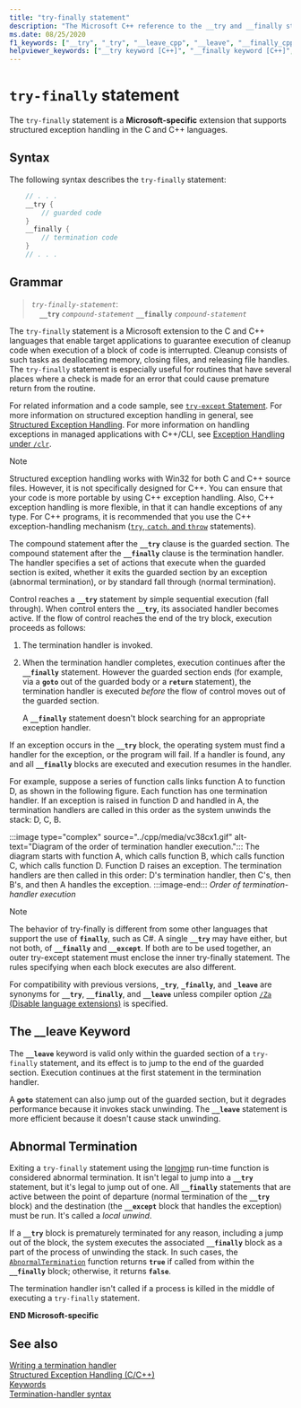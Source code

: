 ```yaml
---
title: "try-finally statement"
description: "The Microsoft C++ reference to the __try and __finally structured exception handling statements."
ms.date: 08/25/2020
f1_keywords: ["__try", "_try", "__leave_cpp", "__leave", "__finally_cpp", "__try_cpp", "__finally", "_finally"]
helpviewer_keywords: ["__try keyword [C++]", "__finally keyword [C++]", "__leave keyword [C++]", "try-catch keyword [C++], try-finally keyword", "try-finally keyword [C++]", "__finally keyword [C++], try-finally statement syntax", "__leave keyword [C++], try-finally statement", "structured exception handling [C++], try-finally"]
---
```

# `try-finally` statement

The `try-finally` statement is a **Microsoft-specific** extension that supports structured exception handling in the C and C++ languages.

## Syntax

The following syntax describes the `try-finally` statement:

```cpp
    // . . .
    __try {
        // guarded code
    }
    __finally {
        // termination code
    }
    // . . .
```

## Grammar

> *`try-finally-statement`*:\
> &emsp;**`__try`** *`compound-statement`* **`__finally`** *`compound-statement`*

The `try-finally` statement is a Microsoft extension to the C and C++ languages that enable target applications to guarantee execution of cleanup code when execution of a block of code is interrupted. Cleanup consists of such tasks as deallocating memory, closing files, and releasing file handles. The `try-finally` statement is especially useful for routines that have several places where a check is made for an error that could cause premature return from the routine.

For related information and a code sample, see [`try-except` Statement](../cpp/try-except-statement.md). For more information on structured exception handling in general, see [Structured Exception Handling](../cpp/structured-exception-handling-c-cpp.md). For more information on handling exceptions in managed applications with C++/CLI, see [Exception Handling under `/clr`](../extensions/exception-handling-cpp-component-extensions.md).

> [!NOTE]
> Structured exception handling works with Win32 for both C and C++ source files. However, it is not specifically designed for C++. You can ensure that your code is more portable by using C++ exception handling. Also, C++ exception handling is more flexible, in that it can handle exceptions of any type. For C++ programs, it is recommended that you use the C++ exception-handling mechanism ([`try`, `catch`, and `throw`](../cpp/try-throw-and-catch-statements-cpp.md) statements).

The compound statement after the **`__try`** clause is the guarded section. The compound statement after the **`__finally`** clause is the termination handler. The handler specifies a set of actions that execute when the guarded section is exited, whether it exits the guarded section by an exception (abnormal termination), or by standard fall through (normal termination).

Control reaches a **`__try`** statement by simple sequential execution (fall through). When control enters the **`__try`**, its associated handler becomes active. If the flow of control reaches the end of the try block, execution proceeds as follows:

1. The termination handler is invoked.

1. When the termination handler completes, execution continues after the **`__finally`** statement. However the guarded section ends (for example, via a **`goto`** out of the guarded body or a **`return`** statement), the termination handler is executed *before* the flow of control moves out of the guarded section.

   A **`__finally`** statement doesn't block searching for an appropriate exception handler.

If an exception occurs in the **`__try`** block, the operating system must find a handler for the exception, or the program will fail. If a handler is found, any and all **`__finally`** blocks are executed and execution resumes in the handler.

For example, suppose a series of function calls links function A to function D, as shown in the following figure. Each function has one termination handler. If an exception is raised in function D and handled in A, the termination handlers are called in this order as the system unwinds the stack: D, C, B.

:::image type="complex" source="../cpp/media/vc38cx1.gif" alt-text="Diagram of the order of termination handler execution.":::
The diagram starts with function A, which calls function B, which calls function C, which calls function D. Function D raises an exception. The termination handlers are then called in this order: D's termination handler, then C's, then B's, and then A handles the exception.
:::image-end:::
*Order of termination-handler execution*

> [!NOTE]
> The behavior of try-finally is different from some other languages that support the use of **`finally`**, such as C#.  A single **`__try`** may have either, but not both, of **`__finally`** and **`__except`**.  If both are to be used together, an outer try-except statement must enclose the inner try-finally statement.  The rules specifying when each block executes are also different.

For compatibility with previous versions, **`_try`**, **`_finally`**, and **`_leave`** are synonyms for **`__try`**, **`__finally`**, and **`__leave`** unless compiler option [`/Za` (Disable language extensions)](../build/reference/za-ze-disable-language-extensions.md) is specified.

## The __leave Keyword

The **`__leave`** keyword is valid only within the guarded section of a `try-finally` statement, and its effect is to jump to the end of the guarded section. Execution continues at the first statement in the termination handler.

A **`goto`** statement can also jump out of the guarded section, but it degrades performance because it invokes stack unwinding. The **`__leave`** statement is more efficient because it doesn't cause stack unwinding.

## Abnormal Termination

Exiting a `try-finally` statement using the [longjmp](../c-runtime-library/reference/longjmp.md) run-time function is considered abnormal termination. It isn't legal to jump into a **`__try`** statement, but it's legal to jump out of one. All **`__finally`** statements that are active between the point of departure (normal termination of the **`__try`** block) and the destination (the **`__except`** block that handles the exception) must be run. It's called a *local unwind*.

If a **`__try`** block is prematurely terminated for any reason, including a jump out of the block, the system executes the associated **`__finally`** block as a part of the process of unwinding the stack. In such cases, the [`AbnormalTermination`](/windows/win32/Debug/abnormaltermination) function returns **`true`** if called from within the **`__finally`** block; otherwise, it returns **`false`**.

The termination handler isn't called if a process is killed in the middle of executing a `try-finally` statement.

**END Microsoft-specific**

## See also

[Writing a termination handler](../cpp/writing-a-termination-handler.md)<br/>
[Structured Exception Handling (C/C++)](../cpp/structured-exception-handling-c-cpp.md)<br/>
[Keywords](../cpp/keywords-cpp.md)<br/>
[Termination-handler syntax](/windows/win32/Debug/termination-handler-syntax)
